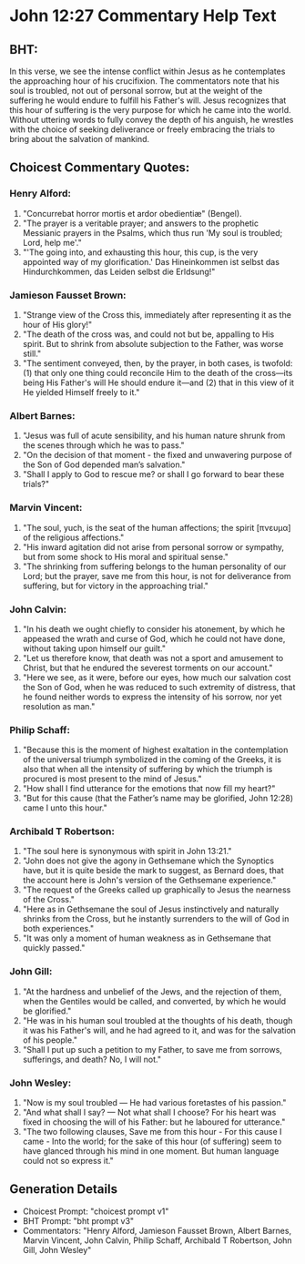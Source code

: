 # John 12:27 Commentary Help Text

## BHT:
In this verse, we see the intense conflict within Jesus as he contemplates the approaching hour of his crucifixion. The commentators note that his soul is troubled, not out of personal sorrow, but at the weight of the suffering he would endure to fulfill his Father's will. Jesus recognizes that this hour of suffering is the very purpose for which he came into the world. Without uttering words to fully convey the depth of his anguish, he wrestles with the choice of seeking deliverance or freely embracing the trials to bring about the salvation of mankind.

## Choicest Commentary Quotes:
### Henry Alford:
1. "Concurrebat horror mortis et ardor obedientiæ" (Bengel). 
2. "The prayer is a veritable prayer; and answers to the prophetic Messianic prayers in the Psalms, which thus run 'My soul is troubled; Lord, help me'." 
3. "'The going into, and exhausting this hour, this cup, is the very appointed way of my glorification.' Das Hineinkommen ist selbst das Hindurchkommen, das Leiden selbst die Erldsung!"

### Jamieson Fausset Brown:
1. "Strange view of the Cross this, immediately after representing it as the hour of His glory!"
2. "The death of the cross was, and could not but be, appalling to His spirit. But to shrink from absolute subjection to the Father, was worse still."
3. "The sentiment conveyed, then, by the prayer, in both cases, is twofold: (1) that only one thing could reconcile Him to the death of the cross—its being His Father's will He should endure it—and (2) that in this view of it He yielded Himself freely to it."

### Albert Barnes:
1. "Jesus was full of acute sensibility, and his human nature shrunk from the scenes through which he was to pass."
2. "On the decision of that moment - the fixed and unwavering purpose of the Son of God depended man’s salvation."
3. "Shall I apply to God to rescue me? or shall I go forward to bear these trials?"

### Marvin Vincent:
1. "The soul, yuch, is the seat of the human affections; the spirit [πνευμα] of the religious affections."
2. "His inward agitation did not arise from personal sorrow or sympathy, but from some shock to His moral and spiritual sense."
3. "The shrinking from suffering belongs to the human personality of our Lord; but the prayer, save me from this hour, is not for deliverance from suffering, but for victory in the approaching trial."

### John Calvin:
1. "In his death we ought chiefly to consider his atonement, by which he appeased the wrath and curse of God, which he could not have done, without taking upon himself our guilt."
2. "Let us therefore know, that death was not a sport and amusement to Christ, but that he endured the severest torments on our account."
3. "Here we see, as it were, before our eyes, how much our salvation cost the Son of God, when he was reduced to such extremity of distress, that he found neither words to express the intensity of his sorrow, nor yet resolution as man."

### Philip Schaff:
1. "Because this is the moment of highest exaltation in the contemplation of the universal triumph symbolized in the coming of the Greeks, it is also that when all the intensity of suffering by which the triumph is procured is most present to the mind of Jesus."
2. "How shall I find utterance for the emotions that now fill my heart?"
3. "But for this cause (that the Father’s name may be glorified, John 12:28) came I unto this hour."

### Archibald T Robertson:
1. "The soul here is synonymous with spirit in John 13:21."
2. "John does not give the agony in Gethsemane which the Synoptics have, but it is quite beside the mark to suggest, as Bernard does, that the account here is John's version of the Gethsemane experience."
3. "The request of the Greeks called up graphically to Jesus the nearness of the Cross."
4. "Here as in Gethsemane the soul of Jesus instinctively and naturally shrinks from the Cross, but he instantly surrenders to the will of God in both experiences."
5. "It was only a moment of human weakness as in Gethsemane that quickly passed."

### John Gill:
1. "At the hardness and unbelief of the Jews, and the rejection of them, when the Gentiles would be called, and converted, by which he would be glorified."
2. "He was in his human soul troubled at the thoughts of his death, though it was his Father's will, and he had agreed to it, and was for the salvation of his people."
3. "Shall I put up such a petition to my Father, to save me from sorrows, sufferings, and death? No, I will not."

### John Wesley:
1. "Now is my soul troubled — He had various foretastes of his passion."
2. "And what shall I say? — Not what shall I choose? For his heart was fixed in choosing the will of his Father: but he laboured for utterance."
3. "The two following clauses, Save me from this hour - For this cause I came - Into the world; for the sake of this hour (of suffering) seem to have glanced through his mind in one moment. But human language could not so express it."


## Generation Details
- Choicest Prompt: "choicest prompt v1"
- BHT Prompt: "bht prompt v3"
- Commentators: "Henry Alford, Jamieson Fausset Brown, Albert Barnes, Marvin Vincent, John Calvin, Philip Schaff, Archibald T Robertson, John Gill, John Wesley"
